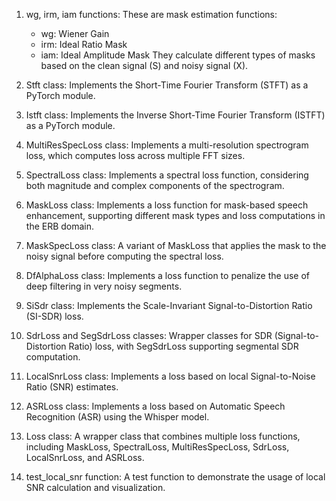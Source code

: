 1. wg, irm, iam functions:
   These are mask estimation functions:
   - wg: Wiener Gain
   - irm: Ideal Ratio Mask
   - iam: Ideal Amplitude Mask
   They calculate different types of masks based on the clean signal (S) and noisy signal (X).

2. Stft class:
   Implements the Short-Time Fourier Transform (STFT) as a PyTorch module.

3. Istft class:
   Implements the Inverse Short-Time Fourier Transform (ISTFT) as a PyTorch module.

4. MultiResSpecLoss class:
   Implements a multi-resolution spectrogram loss, which computes loss across multiple FFT sizes.

5. SpectralLoss class:
   Implements a spectral loss function, considering both magnitude and complex components of the spectrogram.

6. MaskLoss class:
   Implements a loss function for mask-based speech enhancement, supporting different mask types and loss computations in the ERB domain.

7. MaskSpecLoss class:
   A variant of MaskLoss that applies the mask to the noisy signal before computing the spectral loss.

8. DfAlphaLoss class:
   Implements a loss function to penalize the use of deep filtering in very noisy segments.

9. SiSdr class:
   Implements the Scale-Invariant Signal-to-Distortion Ratio (SI-SDR) loss.

10. SdrLoss and SegSdrLoss classes:
    Wrapper classes for SDR (Signal-to-Distortion Ratio) loss, with SegSdrLoss supporting segmental SDR computation.

11. LocalSnrLoss class:
    Implements a loss based on local Signal-to-Noise Ratio (SNR) estimates.

12. ASRLoss class:
    Implements a loss based on Automatic Speech Recognition (ASR) using the Whisper model.

13. Loss class:
    A wrapper class that combines multiple loss functions, including MaskLoss, SpectralLoss, MultiResSpecLoss, SdrLoss, LocalSnrLoss, and ASRLoss.

14. test_local_snr function:
    A test function to demonstrate the usage of local SNR calculation and visualization.